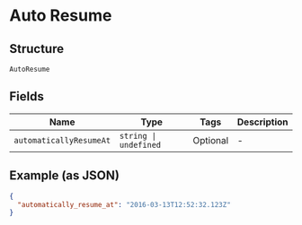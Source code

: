 
# Auto Resume

## Structure

`AutoResume`

## Fields

| Name | Type | Tags | Description |
|  --- | --- | --- | --- |
| `automaticallyResumeAt` | `string \| undefined` | Optional | - |

## Example (as JSON)

```json
{
  "automatically_resume_at": "2016-03-13T12:52:32.123Z"
}
```

